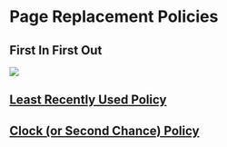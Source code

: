 # Page Replacement Policies
## First In First Out
![](https://i.imgur.com/f6t69Lk.png)
## [Least Recently Used Policy](Notes/Least%20Recently%20Used%20Policy.md)
## [Clock (or Second Chance) Policy](Notes/Clock%20(or%20Second%20Chance)%20Policy.md)